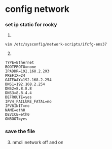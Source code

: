 <!-- network setting -->
# config network 
### set ip static for rocky

1.

    vim /etc/sysconfig/network-scripts/ifcfg-ens37

2.

    TYPE=Ethernet
    BOOTPROTO=none
    IPADDR=192.168.2.203
    PREFIX=24
    GATEWAY=192.168.2.254
    DNS1=192.168.2.254
    DNS2=8.8.8.8
    DNS3=8.8.4.4
    DEFROUTE=yes
    IPV4_FAILURE_FATAL=no
    IPV6INIT=no
    NAME=eth0
    DEVICE=eth0
    ONBOOT=yes
### save the file

3.
    nmcli network off and on